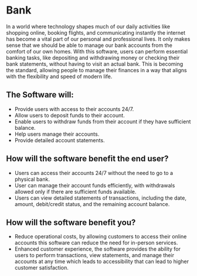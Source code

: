 # Bank

In a world where technology shapes much of our daily activities like shopping online, booking flights, and communicating instantly the internet has become a vital part of our personal and professional lives. It only makes sense that we should be able to manage our bank accounts from the comfort of our own homes. With this software, users can perform essential banking tasks, like depositing and withdrawing money or checking their bank statements, without having to visit an actual bank. This is becoming the standard, allowing people to manage their finances in a way that aligns with the flexibility and speed of modern life.

## The Software will:

- Provide users with access to their accounts 24/7.
- Allow users to deposit funds to their account.
- Enable users to withdraw funds from their account if they have sufficient balance.
- Help users manage their accounts.
- Provide detailed account statements.

## How will the software benefit the end user?

- Users can access their accounts 24/7 without the need to go to a physical bank.
- User can manage their account funds efficiently, with withdrawals allowed only if there are sufficient funds available.
- Users can view detailed statements of transactions, including the date, amount, debit/credit status, and the remaining account balance.

## How will the software benefit you?

- Reduce operational costs, by allowing customers to access their online accounts this software can reduce the need for in-person services.
- Enhanced customer experience, the software provides the ability for users to perform transactions, view statements, and manage their accounts at any time which leads to accessibility that can lead to higher customer satisfaction.
